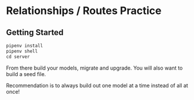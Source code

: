 # Relationships / Routes Practice

## Getting Started

```python
pipenv install
pipenv shell
cd server
```

From there build your models, migrate and upgrade. You will also want to build a seed file.

Recommendation is to always build out one model at a time instead of all at once!